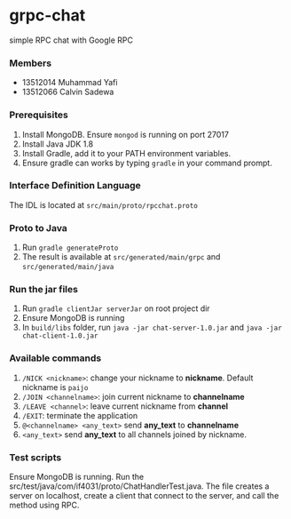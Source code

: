 # grpc-chat
simple RPC chat with Google RPC

### Members

- 13512014 Muhammad Yafi
- 13512066 Calvin Sadewa

### Prerequisites

1. Install MongoDB. Ensure `mongod` is running on port 27017
2. Install Java JDK 1.8
3. Install Gradle, add it to your PATH environment variables.
4. Ensure gradle can works by typing `gradle` in your command prompt.

### Interface Definition Language

The IDL is located at `src/main/proto/rpcchat.proto`

### Proto to Java

1. Run `gradle generateProto`
2. The result is available at `src/generated/main/grpc` and `src/generated/main/java`

### Run the jar files

1. Run `gradle clientJar serverJar` on root project dir
2. Ensure MongoDB is running
3. In `build/libs` folder, run `java -jar chat-server-1.0.jar` and `java -jar chat-client-1.0.jar`

### Available commands

1. `/NICK <nickname>`: change your nickname to **nickname**. Default nickname is `paijo`
2. `/JOIN <channelname>`: join current nickname to **channelname**
3. `/LEAVE <channel>`: leave current nickname from **channel**
4. `/EXIT`: terminate the application
5. `@<channelname> <any_text>` send **any_text** to **channelname**
6. `<any_text>` send **any_text** to all channels joined by nickname.

### Test scripts

Ensure MongoDB is running. Run the src/test/java/com/if4031/proto/ChatHandlerTest.java. The file creates a server on localhost, create a client that connect to the server, and call the method using RPC.
